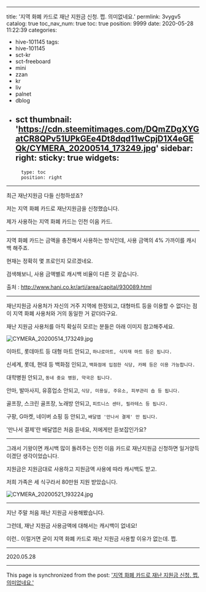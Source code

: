 
---
title: '지역 화폐 카드로 재난 지원금 신청. 쩝. 의미없네요.'
permlink: 3vygv5
catalog: true
toc_nav_num: true
toc: true
position: 9999
date: 2020-05-28 11:22:39
categories:
- hive-101145
tags:
- hive-101145
- sct-kr
- sct-freeboard
- mini
- zzan
- kr
- liv
- palnet
- dblog
- sct
thumbnail: 'https://cdn.steemitimages.com/DQmZDgXYGatCR8QPv51UPkGEe4Dt8dqd11wCpjD1X4eGEQk/CYMERA_20200514_173249.jpg'
sidebar:
    right:
        sticky: true
widgets:
    -
        type: toc
        position: right
---


최근 재난지원금 다들 신청하셨죠?

저는 지역 화폐 카드로 재난지원금을 신청했습니다.

제가 사용하는 지역 화폐 카드는 인천 이음 카드.

***

지역 화폐 카드는 금액을 충전해서 사용하는 방식인데, 사용 금액의 4% 가까이를 캐시백 해주죠.

현재는 정확히 몇 프로인지 모르겠네요.

검색해보니, 사용 금액별로 캐시백 비율이 다른 것 같습니다.

출처 : http://www.hani.co.kr/arti/area/capital/930089.html

***

재난지원금 사용처가 자신의 거주 지역에 한정되고, 대형마트 등을 이용할 수 없다는 점이 지역 화폐 사용처와 거의 동일한 거 같더라구요.

재난 지원금 사용처를 아직 확실히 모르는 분들은 아래 이미지 참고해주세요.

![CYMERA_20200514_173249.jpg](https://cdn.steemitimages.com/DQmZDgXYGatCR8QPv51UPkGEe4Dt8dqd11wCpjD1X4eGEQk/CYMERA_20200514_173249.jpg)

이마트, 롯데마트 등 대형 마트 안되고, `하나로마트, 식자재 마트 등은 됩니다.`

신세계, 롯데, 현대 등 백화점 인되고, `백화점에 입점한 식당, 카페 등은 이용 가능합니다.`

대학병원 안되고, `동네 중요 병원, 약국은 됩니다.`

안마, 발마사지, 유흥업소 안되고, `식당, 미용실, 주유소, 피부관리 숍 등 됩니다.`

골프장, 스크린 골프장, 노래방 안되고, `피트니스 센터, 필라테스 등 됩니다.`

구팡, G마켓, 네이버 쇼핑 등 안되고, `배달앱 '만나서 결제' 만 됩니다.`

'만나서 결제'란 배달앱은 처음 듣네요, 저에게만 듣보잡인가요?

***

그래서 기왕이면 캐시백 많이 돌려주는 인천 이음 카드로 재난지원금 신청하면 일거양득이겠단 생각이었습니다.

지원금은 지원금대로 사용하고 지원금액 사용에 따라 캐시백도 받고.

저희 가족은 세 식구라서 80만원 지원 받았습니다.

![CYMERA_20200521_193224.jpg](https://cdn.steemitimages.com/DQmWJMguQNPyqERv4RVLCsuKwFyibP93u8oogsQn22Bp8YX/CYMERA_20200521_193224.jpg)

***

지난 주말 처음 재난 지원금 사용해봤습니다.

그런데, 재난 지원금 사용금액에 대해서는 캐시백이 없네요!

이런.. 이럴거면 굳이 지역 화폐 카드로 재난 지원금 사용할 이유가 없는데. 쩝.

***

2020.05.28

- - -

This page is synchronized from the post: ['지역 화폐 카드로 재난 지원금 신청. 쩝. 의미없네요.'](https://steemit.com/@lucky2015/3vygv5)
